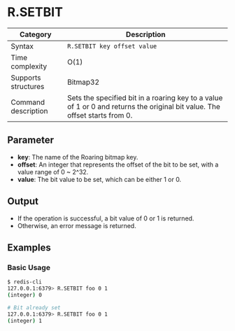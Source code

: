 # R.SETBIT

| Category            | Description                                                                                                                |
| ------------------- | -------------------------------------------------------------------------------------------------------------------------- |
| Syntax              | `R.SETBIT key offset value`                                                                                                |
| Time complexity     | O(1)                                                                                                                       |
| Supports structures | Bitmap32                                                                                                                   |
| Command description | Sets the specified bit in a roaring key to a value of 1 or 0 and returns the original bit value. The offset starts from 0. |

## Parameter

- **key**: The name of the Roaring bitmap key.
- **offset**: An integer that represents the offset of the bit to be set, with a value range of 0 ~ 2^32.
- **value**: The bit value to be set, which can be either 1 or 0.

## Output

- If the operation is successful, a bit value of 0 or 1 is returned.
- Otherwise, an error message is returned.

## Examples

### Basic Usage

```bash
$ redis-cli
127.0.0.1:6379> R.SETBIT foo 0 1
(integer) 0

# Bit already set
127.0.0.1:6379> R.SETBIT foo 0 1
(integer) 1
```

